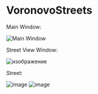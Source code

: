 # VoronovoStreets
Main Window:

![Main Window](https://user-images.githubusercontent.com/105167571/224819897-15ce71fd-85a3-4b51-8a80-771856285cc4.png)

Street View Window:

![изображение](https://user-images.githubusercontent.com/105167571/224820313-dfb42101-86a7-4c1e-9d28-a1f1ce3ead1a.png)


Street:

![image](https://github.com/Maxkkzx/VoronovoStreet/assets/105167571/e91d8a24-49a0-46c2-8aa7-e16fc82e328b)
![image](https://github.com/Maxkkzx/VoronovoStreet/assets/105167571/09f0bbbc-871e-4641-90b2-f1c89aeae3b9)
